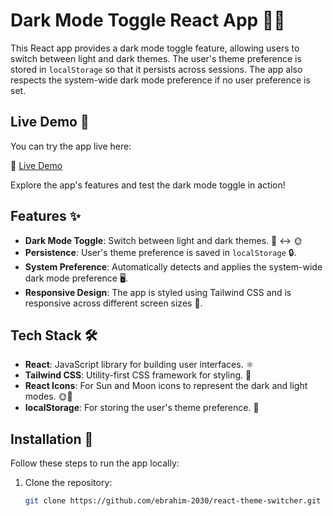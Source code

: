 # Dark Mode Toggle React App 🌙🌞

This React app provides a dark mode toggle feature, allowing users to switch between light and dark themes. The user's theme preference is stored in `localStorage` so that it persists across sessions. The app also respects the system-wide dark mode preference if no user preference is set.

## Live Demo 🚀

You can try the app live here:

🔗 [Live Demo](https://react-theme-switcher-phi.vercel.app/)

Explore the app's features and test the dark mode toggle in action!

## Features ✨
- **Dark Mode Toggle**: Switch between light and dark themes. 🌙 ↔️ 🌞
- **Persistence**: User's theme preference is saved in `localStorage` 🔒.
- **System Preference**: Automatically detects and applies the system-wide dark mode preference 🖥️.
- **Responsive Design**: The app is styled using Tailwind CSS and is responsive across different screen sizes 📱.

## Tech Stack 🛠️
- **React**: JavaScript library for building user interfaces. ⚛️
- **Tailwind CSS**: Utility-first CSS framework for styling. 🎨
- **React Icons**: For Sun and Moon icons to represent the dark and light modes. 🌞🌙
- **localStorage**: For storing the user's theme preference. 💾

## Installation 📝

Follow these steps to run the app locally:

1. Clone the repository:

   ```bash
   git clone https://github.com/ebrahim-2030/react-theme-switcher.git
